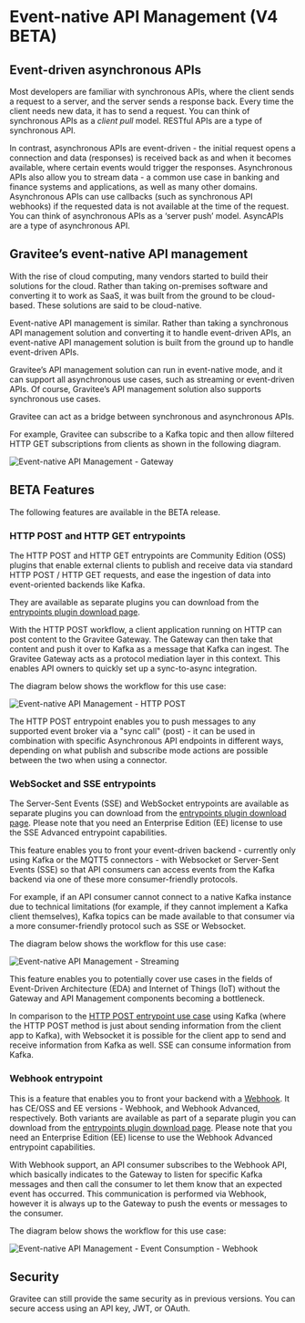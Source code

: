 # Event-native API Management (V4 BETA)

## Event-driven asynchronous APIs

Most developers are familiar with synchronous APIs, where the client sends a request to a server, and the server sends a response back. Every time the client needs new data, it has to send a request. You can think of synchronous APIs as a _client pull_ model. RESTful APIs are a type of synchronous API.

In contrast, asynchronous APIs are event-driven - the initial request opens a connection and data (responses) is received back as and when it becomes available, where certain events would trigger the responses. Asynchronous APIs also allow you to stream data - a common use case in banking and finance systems and applications, as well as many other domains. Asynchronous APIs can use callbacks (such as synchronous API webhooks) if the requested data is not available at the time of the request. You can think of asynchronous APIs as a ‘server push’ model. AsyncAPIs are a type of asynchronous API.

## Gravitee’s event-native API management

With the rise of cloud computing, many vendors started to build their solutions for the cloud. Rather than taking on-premises software and converting it to work as SaaS, it was built from the ground to be cloud-based. These solutions are said to be cloud-native.

Event-native API management is similar. Rather than taking a synchronous API management solution and converting it to handle event-driven APIs, an event-native API management solution is built from the ground up to handle event-driven APIs.

Gravitee’s API management solution can run in event-native mode, and it can support all asynchronous use cases, such as streaming or event-driven APIs. Of course, Gravitee’s API management solution also supports synchronous use cases.

Gravitee can act as a bridge between synchronous and asynchronous APIs.

For example, Gravitee can subscribe to a Kafka topic and then allow filtered HTTP GET subscriptions from clients as shown in the following diagram.

![Event-native API Management - Gateway](../../../images/apim/3.x/event-native/event-native-api-management-gateway.png)

## BETA Features

The following features are available in the BETA release.

### HTTP POST and HTTP GET entrypoints

The HTTP POST and HTTP GET entrypoints are Community Edition (OSS) plugins that enable external clients to publish and receive data via standard HTTP POST / HTTP GET requests, and ease the ingestion of data into event-oriented backends like Kafka.

They are available as separate plugins you can download from the [entrypoints plugin download page](https://download.gravitee.io/#graviteeio-apim/plugins/entrypoints/).

With the HTTP POST workflow, a client application running on HTTP can post content to the Gravitee Gateway. The Gateway can then take that content and push it over to Kafka as a message that Kafka can ingest. The Gravitee Gateway acts as a protocol mediation layer in this context. This enables API owners to quickly set up a sync-to-async integration.

The diagram below shows the workflow for this use case:

![Event-native API Management - HTTP POST](../../../images/apim/3.x/event-native/event-native-api-management-use-case-http-post.png)

The HTTP POST entrypoint enables you to push messages to any supported event broker via a "sync call" (post) - it can be used in combination with specific Asynchronous API endpoints in different ways, depending on what publish and subscribe mode actions are possible between the two when using a connector.

### WebSocket and SSE entrypoints

The Server-Sent Events (SSE) and WebSocket entrypoints are available as separate plugins you can download from the [entrypoints plugin download page](https://download.gravitee.io/#graviteeio-apim/plugins/entrypoints/). Please note that you need an Enterprise Edition (EE) license to use the SSE Advanced entrypoint capabilities.

This feature enables you to front your event-driven backend - currently only using Kafka or the MQTT5 connectors - with Websocket or Server-Sent Events (SSE) so that API consumers can access events from the Kafka backend via one of these more consumer-friendly protocols.

For example, if an API consumer cannot connect to a native Kafka instance due to technical limitations (for example, if they cannot implement a Kafka client themselves), Kafka topics can be made available to that consumer via a more consumer-friendly protocol such as SSE or Websocket.

The diagram below shows the workflow for this use case:

![Event-native API Management - Streaming](../../../images/apim/3.x/event-native/event-native-api-management-use-case-event-consumption-streaming.png)

This feature enables you to potentially cover use cases in the fields of Event-Driven Architecture (EDA) and Internet of Things (IoT) without the Gateway and API Management components becoming a bottleneck.

In comparison to the [HTTP POST entrypoint use case](v4-beta-event-native-apim-introduction.md#http-post-and-http-get-entrypoints) using Kafka (where the HTTP POST method is just about sending information from the client app to Kafka), with Websocket it is possible for the client app to send and receive information from Kafka as well. SSE can consume information from Kafka.

### Webhook entrypoint

This is a feature that enables you to front your backend with a [Webhook](https://en.wikipedia.org/wiki/Webhook). It has CE/OSS and EE versions - Webhook, and Webhook Advanced, respectively. Both variants are available as part of a separate plugin you can download from the [entrypoints plugin download page](https://download.gravitee.io/#graviteeio-apim/plugins/entrypoints/). Please note that you need an Enterprise Edition (EE) license to use the Webhook Advanced entrypoint capabilities.

With Webhook support, an API consumer subscribes to the Webhook API, which basically indicates to the Gateway to listen for specific Kafka messages and then call the consumer to let them know that an expected event has occurred. This communication is performed via Webhook, however it is always up to the Gateway to push the events or messages to the consumer.

The diagram below shows the workflow for this use case:

![Event-native API Management - Event Consumption - Webhook](../../../images/apim/3.x/event-native/event-native-api-management-use-case-event-consumption-webhook.png)

## Security

Gravitee can still provide the same security as in previous versions. You can secure access using an API key, JWT, or OAuth.
